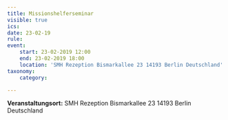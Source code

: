 ```yaml
---
title: Missionshelferseminar
visible: true
ics: 
date: 23-02-19
rule: 
event:
	start: 23-02-2019 12:00
	end: 23-02-2019 18:00
	location: 'SMH Rezeption Bismarkallee 23 14193 Berlin Deutschland'
taxonomy:
	category: 

---
```




**Veranstaltungsort:** SMH Rezeption
Bismarkallee 23
14193 Berlin
Deutschland


